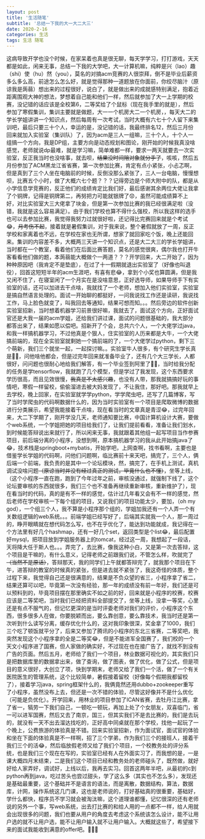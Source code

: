 ```yaml
---
layout: post
title: '生活随笔'
subtitle: '总结一下我的大一大二大三'
date: 2020-2-16
categories: 生活
tags: 生活 随笔
---
```


这病导致开学也没个时候，在家呆着也真是很无聊，每天学学习，打打游戏，天天都是如此，闲来无事，总结一下我的大学吧，大一计算机嘛，纯粹是兴（lao）趣（shi）使（hu）然（you），莫名的对搞acm竞赛的人很崇拜，倒不是毕业后薪资多么多么高，前途怎么怎么好，就是觉得那种一道题放在你面前，你绞尽脑汁（原谅我是蒟蒻）想出来的过程很好，说白了，就是做出来的成就感特别满足，抱着近距离围观大神的想法，梦想着自己能和他们一样，然后就参加了大一上学期的校赛，没记错的话应该是全校第6，二等奖给了个鼠标（现在我手里的就是），然后参加了寒假集训，集训主要就是做题，大一一个机房大二一个机房，，每天大二的学长学姐讲讲一个知识点，然后每周有一次考试，当时大概有六七十个人留下来集训吧，最后只要三十个人，幸运的是，没记错的话，我最终排名12，然后三月份回来就加入实验室（集训队）了，因为acm是三人一组嘛，三十个人，十个人一组搞一个方向，我是DP组，主要方向是动态规划和图论，刚开始的时候我真没啥感觉，老师就说dp最难，就是学习嘛，简单难都一样，要求一两天就要去一次实验室，反正我当时也没啥事，就去呗，~~结果没时间陪对象就分手了~~，咳咳，然后五月份参加了ACM黑龙江省省赛，第一次参加比赛，肯定有点小紧张，小忐忑啊，但是真到了三个人坐在电脑前的时候，反倒没那么紧张了，三人一台电脑，慢慢想呗，比赛五个小时，做了大概六七个题？？？记得旁边是个师大附中的队，都是从小学信息学竞赛的，反正他们的成绩肯定比我们好，最后感谢其余两位大佬让我拿了个铜牌，记得是铜牌第二，再努把力可能就银牌了😟，虽然可能成绩算不上好，对比实验室大三大佬拿了块金，但是第一次参加比赛的我已经很满足啦（没错，我就是这么容易满足）。由于我们学校也算不得什么强校，所以我这样的选手也可以去参加比赛，我觉得我努力过就很好啦，还记得比完赛回来就是个考试😂，~~月考伤不起~~，接着就是暑假集训，对于我来说，整个暑假就放了一周，反正学校和家离着也不远，在学校在家也无所谓，想家了就回家吃个饭，晚上还能回来。集训的内容差不多，大概两三天讲一个知识点，还是大二大三的学长学姐讲，当时都在一个教室，看着他们在后面比赛答题，莫名的感觉很爽，偶尔我也打开牛客看看他们做的题，本蒟蒻能大概做个一两道？？？开学回来，大二开始了，因为种种原因吧（我肯定不是垫底），在过了十一假期就退出实验室了（好像也叫退役），回首这短短半年的acm生涯吧，有喜有悲😂，拿到个小奖也算圆满，但是我又闲不住了，在寝室闲了一个月实在是没啥意思，正好选导师，如果导师手下有实验室的话，还可以加进去干点啥，我就找了一个老师，想加入他们实验室，实验室是搞自然语言处理的。面试一开始聊的都挺好，一问我说找工作还是读研，我说找工作，马上脸色就变了，叫我回去等通知，结果可想而知。。。然后旁边的软件创新实验室招新，当时想着机器学习前景很好嘛，我就去了，面试这个方向，正好面试官还是大我一届的acm学姐，还给我们讲过课，面试的问题很基础的，我大部分都答出来了，结果如愿以偿吧。招新开了个会，总共六个人，一个大佬学过java，和我一样搞机器学习，不过他真是个狠人，住实验室的人历来都是大牛，一个大佬搞前端的，现在全实验室就剩她一个搞前端的了，一个大佬学过python，剩下三个萌新，我们三个就坐一起，一起探讨嘛。。实验室牛人很多，有个研究生学长真是🐂🍺，问他啥他都会，但是过完年回来就准备毕业了，还有几个大三学长，人都很好，问问题也很耐心地给我们解答，有一个毕业签到阿里了🐂🍺，当时给我分配的任务是学tensorflow，我就跑了几个模型，但是学过了我发现，这个东西要求学历很高，而且见效很慢，~~我真是不太感兴趣~~，也没有人带，那我就搞搞好玩的事情吧，寒假一样留校，偷偷溜进去被大妈发现了，不让我住，那好吧。那我就早上去学校，晚上回家，在实验室就学学python，学学爬虫吧，还写了几篇博客，写了当时学爬虫的代码啊数据什么的，因为当时实验室有一个项目是爬取微博的数据进行分类展示，希望我能接着干点啥，现在看当时的文章真是青涩😂，过完年回来，大二下学期了，刚开学没几天，老师通知要比赛，中国计算机设计大赛，要做个web系统，一个学姐把她的项目给我们了，让我们提前看看，准备让我们划水，到时候能答辩说出来就行了，所以闲来无事，我就跟着其他组一起写项目当作参赛项目，前后端分离的小程序，没想到啊，原本搞机器学习的我从此开始搞java了😂，技术栈是springboot+mybatis，开始学吧，上网查啊，找书看啊，主要也是借鉴学长学姐的代码啊，问他们问题啊，临比赛前十来天吧，搞完了，三个人，俩后端一个前端，我负责的是其中一个论坛模块，然，搞完了，在手机上测试，真机调试没啥问题~~（原谅当时并没有经过真正的测试，毕竟什么也不懂）~~，坐等上线，（这个小程序一直在跑，跑到了今年过年之前，审核没通过，就强制下线了，这个论坛要审核的东西就很多，我们三个也不准备再继续重新审核，重新维护了），现在看当时的代码，真的是有不一样的感觉，估计过几年看又会有不一样的感觉，然后老师在学校审核一下每个组的项目，又说我们的项目功能太少，要加，（oh my god），一个组三个人，我不算是小程序那个组的，学姐加我还有一个人弄一个有关数组逻辑的web系统。。。前端学姐已经写好了，后端其实就我一个人，那一周过的，睁开眼睛就在想代码怎么写，也不在乎优化了，能达到功能就成，我记得在一个方法里有好几个hashmap，还有一好几个set，返回类型是个list😂，最后配置好mysql，把项目放到学姐服务器上的tomcat，经过这一周，我想起了一段话，天将降大任于斯人也。。。弄完了，去比赛，像我这种小白，又是第一次去答辩，这个项目是干嘛的，有什么意义，记得老师之前跟我们说，不管怎么样，吹就完了~~（当然不是原话）~~，答辩那天，我的同学们上午就都答辩完了，就我那个项目在下午，进答辩的教室的时候真的紧张，但是进去就不紧张了，我这奇怪的体质，整个过程下来，我觉得自己还是很满意的，结果是不负众望的省三，小程序拿了省二，结果还算可以吧，毕竟第一次没有经验，那一年的成绩没有前一年好，我们还是可以预料到的，毕竟项目摆在那里确实不如之前的好，回来就是小程序的校赛，校赛应该是二等奖吧，当时我们已经把资料全部提交了，坐等上线，没拿一等奖，心里还是有点不服气的，但记忆更深的是当时评委老师对我们的评价，小程序这个东西，很多很多人在做，你要脱颖而出，要么靠创意，要么靠技术，我当时还是第一次听到什么读写分离，缓存优化什么的，这对我印象很深，奖金拿了1000，我们三个吃了顿饭就平分了，后来又参加了腾讯的小程序的东北三省赛，二等奖吧，我突然发现这个小程序拿的全是二等奖😂，但是不能进军全国赛了，我们校的一个天文小程序进了国赛，但人家做的确实好，不过现在也在接广告了，就找不到没有广告的页面。然后五月，老师给了我们一个项目，林业数据可视化的，其实我们只是把数据库里的数据拿出来，做了查询，做了图表，做了优化，做了公式，但是项目的意义很好，大创立了项，快到学期末，老师又给了我们一个活，做了一个有关医院医生的管理系统，这个比较简单，暑假接着留校（好像每个假期我都留校了），接着学习java，spring框架什么的，我俩竟然还用dubbo+zookeeper重写了小程序，虽然没布上去，但还是一次不错的体验，尽管这好像并不是什么优化（可能是负优化）。开学回来，用林业的项目参加了ICAN省赛，去牡丹江比赛，拿了省一，犒劳一下我们自己，一顿吃一顿玩，再加上处了个女朋友，双喜临门，省一可以进军国赛，然后又去了南京，国三，但其实我们不是去比赛的，我们是去玩的，就没有一天不出去溜达找吃的，正好高中同桌就在那个学校，找他一起玩了一个晚上，公费旅游的体验真是不错。回来实验室招新，作为面试官，面试官的体验和坐在下面的体验真是不一样啊，招了三个学弟，作为我们三个的接班人，接着干我们三个的活😂，然后临放假老师又给了我们个项目，一个校教务处的评分系统，也是我们三个现在在写的，实验室已经有人在外面实习了，而我想的是，一是课大概四月末结束，二是我们这个项目已经和教务处的老师碰头了，既然做，就好好给人家弄好，调试好，上线以后，我再去实习。回首这两年半吧，从最初的c到python再到java，吃过苦头也尝过甜头，学了这么多（其实也不怎么多），发现还是基础最重要，这个基础并不是语言的语法，而是离散，数据结构，算法，数据库，计网，操作系统这几门课，这也是老师说的，打好基础真的很重要，基础好，学什么都快，程序员不学习就会被淘汰嘛，这个道理谁都懂，记忆很深的还有老师说的另外一个事，写web系统，出去打比赛的和给人用的一点都不一样，给人用就会出现很多的问题，我们也要从用户的角度去考虑这个系统该怎么设计，能不让用户选的就不让用户选，能不让用户输入就不让用户输入。大概就这些了，希望接下来的面试我能收到满意的offer吧。💪💪💪

